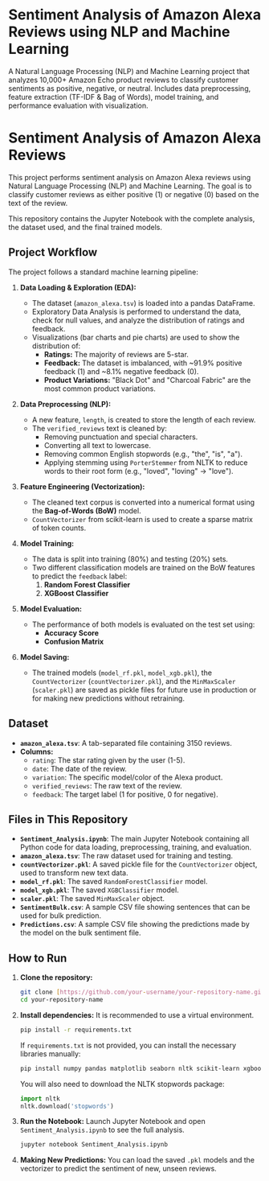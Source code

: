 # Sentiment Analysis of Amazon Alexa Reviews using NLP and Machine Learning
A Natural Language Processing (NLP) and Machine Learning project that analyzes 10,000+ Amazon Echo product reviews to classify customer sentiments as positive, negative, or neutral. Includes data preprocessing, feature extraction (TF-IDF &amp; Bag of Words), model training, and performance evaluation with visualization.

# Sentiment Analysis of Amazon Alexa Reviews

This project performs sentiment analysis on Amazon Alexa reviews using Natural Language Processing (NLP) and Machine Learning. The goal is to classify customer reviews as either positive (1) or negative (0) based on the text of the review.

This repository contains the Jupyter Notebook with the complete analysis, the dataset used, and the final trained models.

## Project Workflow

The project follows a standard machine learning pipeline:

1.  **Data Loading & Exploration (EDA):**
    * The dataset (`amazon_alexa.tsv`) is loaded into a pandas DataFrame.
    * Exploratory Data Analysis is performed to understand the data, check for null values, and analyze the distribution of ratings and feedback.
    * Visualizations (bar charts and pie charts) are used to show the distribution of:
        * **Ratings:** The majority of reviews are 5-star.
        * **Feedback:** The dataset is imbalanced, with ~91.9% positive feedback (1) and ~8.1% negative feedback (0).
        * **Product Variations:** "Black Dot" and "Charcoal Fabric" are the most common product variations.

2.  **Data Preprocessing (NLP):**
    * A new feature, `length`, is created to store the length of each review.
    * The `verified_reviews` text is cleaned by:
        * Removing punctuation and special characters.
        * Converting all text to lowercase.
        * Removing common English stopwords (e.g., "the", "is", "a").
        * Applying stemming using `PorterStemmer` from NLTK to reduce words to their root form (e.g., "loved", "loving" -> "love").

3.  **Feature Engineering (Vectorization):**
    * The cleaned text corpus is converted into a numerical format using the **Bag-of-Words (BoW)** model.
    * `CountVectorizer` from scikit-learn is used to create a sparse matrix of token counts.

4.  **Model Training:**
    * The data is split into training (80%) and testing (20%) sets.
    * Two different classification models are trained on the BoW features to predict the `feedback` label:
        1.  **Random Forest Classifier**
        2.  **XGBoost Classifier**

5.  **Model Evaluation:**
    * The performance of both models is evaluated on the test set using:
        * **Accuracy Score**
        * **Confusion Matrix**

6.  **Model Saving:**
    * The trained models (`model_rf.pkl`, `model_xgb.pkl`), the `CountVectorizer` (`countVectorizer.pkl`), and the `MinMaxScaler` (`scaler.pkl`) are saved as pickle files for future use in production or for making new predictions without retraining.

## Dataset

* **`amazon_alexa.tsv`**: A tab-separated file containing 3150 reviews.
* **Columns:**
    * `rating`: The star rating given by the user (1-5).
    * `date`: The date of the review.
    * `variation`: The specific model/color of the Alexa product.
    * `verified_reviews`: The raw text of the review.
    * `feedback`: The target label (1 for positive, 0 for negative).

## Files in This Repository

* **`Sentiment_Analysis.ipynb`**: The main Jupyter Notebook containing all Python code for data loading, preprocessing, training, and evaluation.
* **`amazon_alexa.tsv`**: The raw dataset used for training and testing.
* **`countVectorizer.pkl`**: A saved pickle file for the `CountVectorizer` object, used to transform new text data.
* **`model_rf.pkl`**: The saved `RandomForestClassifier` model.
* **`model_xgb.pkl`**: The saved `XGBClassifier` model.
* **`scaler.pkl`**: The saved `MinMaxScaler` object.
* **`SentimentBulk.csv`**: A sample CSV file showing sentences that can be used for bulk prediction.
* **`Predictions.csv`**: A sample CSV file showing the predictions made by the model on the bulk sentiment file.

## How to Run

1.  **Clone the repository:**
    ```bash
    git clone [https://github.com/your-username/your-repository-name.git](https://github.com/your-username/your-repository-name.git)
    cd your-repository-name
    ```

2.  **Install dependencies:**
    It is recommended to use a virtual environment.
    ```bash
    pip install -r requirements.txt
    ```
    If `requirements.txt` is not provided, you can install the necessary libraries manually:
    ```bash
    pip install numpy pandas matplotlib seaborn nltk scikit-learn xgboost wordcloud
    ```
    You will also need to download the NLTK stopwords package:
    ```python
    import nltk
    nltk.download('stopwords')
    ```

3.  **Run the Notebook:**
    Launch Jupyter Notebook and open `Sentiment_Analysis.ipynb` to see the full analysis.
    ```bash
    jupyter notebook Sentiment_Analysis.ipynb
    ```

4.  **Making New Predictions:**
    You can load the saved `.pkl` models and the vectorizer to predict the sentiment of new, unseen reviews.
